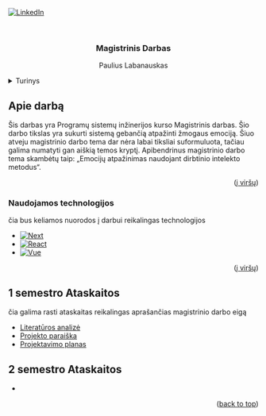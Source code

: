 <!-- Improved compatibility of back to top link: See: https://github.com/othneildrew/Best-README-Template/pull/73 -->
<a id="readme-top"></a>
<!--
*** Thanks for checking out the Best-README-Template. If you have a suggestion
*** that would make this better, please fork the repo and create a pull request
*** or simply open an issue with the tag "enhancement".
*** Don't forget to give the project a star!
*** Thanks again! Now go create something AMAZING! :D
-->



<!-- PROJECT SHIELDS -->
<!--
*** I'm using markdown "reference style" links for readability.
*** Reference links are enclosed in brackets [ ] instead of parentheses ( ).
*** See the bottom of this document for the declaration of the reference variables
*** for contributors-url, forks-url, etc. This is an optional, concise syntax you may use.
*** https://www.markdownguide.org/basic-syntax/#reference-style-links
-->

[![LinkedIn][linkedin-shield]][linkedin-url]



<!-- PROJECT LOGO -->
<br />
<div align="center">

  <h3 align="center">Magistrinis Darbas</h3>

  <p align="center">
    Paulius Labanauskas
  </p>
</div>



<!-- TABLE OF CONTENTS -->
<details>
  <summary>Turinys</summary>
  <ol>
    <li>
      <a href="#about-the-project">Apie darbą</a>
      <ul>
        <li><a href="#built-with">Naudojams technologijos</a></li>
      </ul>
    </li>
    <li>
      <a href="#getting-started">Getting Started</a>
      <ul>
        <li><a href="#prerequisites">Prerequisites</a></li>
        <li><a href="#installation">Installation</a></li>
      </ul>
    </li>
  </ol>
</details>



<!-- ABOUT THE PROJECT -->
## Apie darbą


Šis darbas yra Programų sistemų inžinerijos kurso Magistrinis darbas. Šio darbo tikslas yra sukurti sistemą gebančią atpažinti žmogaus emociją. Šiuo atveju magistrinio darbo tema dar nėra labai tiksliai suformuluota, tačiau galima numatyti gan aiškią temos kryptį. Apibendrinus magistrinio darbo tema skambėtų taip: „Emocijų atpažinimas naudojant dirbtinio intelekto metodus“.

<p align="right">(<a href="#readme-top">į viršų</a>)</p>



### Naudojamos technologijos

čia bus keliamos nuorodos į darbui reikalingas technologijos

* [![Next][Next.js]][Next-url]
* [![React][React.js]][React-url]
* [![Vue][Vue.js]][Vue-url]

<p align="right">(<a href="#readme-top">į viršų</a>)</p>


<!-- ACKNOWLEDGMENTS -->
## 1 semestro Ataskaitos

čia galima rasti ataskaitas reikalingas aprašančias magistrinio darbo eigą

* [Literatūros analizė](https://ktuedu-my.sharepoint.com/:w:/g/personal/paulab_ktu_lt/Edsi3UrORRhNp_QydUeHwQcB9qEFIeBEAOHlc6y93fzc0Q?e=5ud97s)
* [Projekto paraiška]()
* [Projektavimo planas]()

## 2 semestro Ataskaitos

*

<p align="right">(<a href="#readme-top">back to top</a>)</p>



<!-- MARKDOWN LINKS & IMAGES -->
<!-- https://www.markdownguide.org/basic-syntax/#reference-style-links -->
[contributors-shield]: https://img.shields.io/github/contributors/othneildrew/Best-README-Template.svg?style=for-the-badge
[contributors-url]: https://github.com/othneildrew/Best-README-Template/graphs/contributors
[forks-shield]: https://img.shields.io/github/forks/othneildrew/Best-README-Template.svg?style=for-the-badge
[forks-url]: https://github.com/othneildrew/Best-README-Template/network/members
[stars-shield]: https://img.shields.io/github/stars/othneildrew/Best-README-Template.svg?style=for-the-badge
[stars-url]: https://github.com/othneildrew/Best-README-Template/stargazers
[issues-shield]: https://img.shields.io/github/issues/othneildrew/Best-README-Template.svg?style=for-the-badge
[issues-url]: https://github.com/othneildrew/Best-README-Template/issues
[license-shield]: https://img.shields.io/github/license/othneildrew/Best-README-Template.svg?style=for-the-badge
[license-url]: https://github.com/othneildrew/Best-README-Template/blob/master/LICENSE.txt
[linkedin-shield]: https://img.shields.io/badge/-LinkedIn-black.svg?style=for-the-badge&logo=linkedin&colorB=555
[linkedin-url]: https://linkedin.com/in/paulius-labanauskas-5792a1132
[product-screenshot]: images/screenshot.png
[Next.js]: https://img.shields.io/badge/next.js-000000?style=for-the-badge&logo=nextdotjs&logoColor=white
[Next-url]: https://nextjs.org/
[React.js]: https://img.shields.io/badge/React-20232A?style=for-the-badge&logo=react&logoColor=61DAFB
[React-url]: https://reactjs.org/
[Vue.js]: https://img.shields.io/badge/Vue.js-35495E?style=for-the-badge&logo=vuedotjs&logoColor=4FC08D
[Vue-url]: https://vuejs.org/
[Angular.io]: https://img.shields.io/badge/Angular-DD0031?style=for-the-badge&logo=angular&logoColor=white
[Angular-url]: https://angular.io/
[Svelte.dev]: https://img.shields.io/badge/Svelte-4A4A55?style=for-the-badge&logo=svelte&logoColor=FF3E00
[Svelte-url]: https://svelte.dev/
[Laravel.com]: https://img.shields.io/badge/Laravel-FF2D20?style=for-the-badge&logo=laravel&logoColor=white
[Laravel-url]: https://laravel.com
[Bootstrap.com]: https://img.shields.io/badge/Bootstrap-563D7C?style=for-the-badge&logo=bootstrap&logoColor=white
[Bootstrap-url]: https://getbootstrap.com
[JQuery.com]: https://img.shields.io/badge/jQuery-0769AD?style=for-the-badge&logo=jquery&logoColor=white
[JQuery-url]: https://jquery.com 
